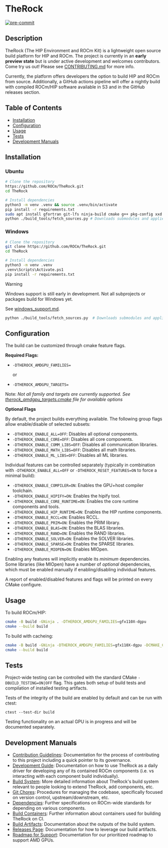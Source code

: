 # TheRock

[![pre-commit](https://img.shields.io/badge/pre--commit-enabled-brightgreen?logo=pre-commit)](https://github.com/pre-commit/pre-commit)

## Description
TheRock (The HIP Environment and ROCm Kit) is a lightweight open source build platform for HIP and ROCm. The project is currently in an **early preview state** but is under active development and welcomes contributors. Come try us out! Please see [CONTRIBUTING.md](CONTRIBUTING.md) for more info.

Currently, the platform offers developers the option to build HIP and ROCm from source. Additionally, a GitHub actions pipeline will offer a nightly build with compiled ROCm/HIP software available in S3 and in the GitHub releases section.

## Table of Contents
- [Installation](#installation)
- [Configuration](#configuration)
- [Usage](#usage)
- [Tests](#tests)
- [Development Manuals](#development-manuals)

## Installation
### Ubuntu
```bash
# Clone the repository
https://github.com/ROCm/TheRock.git
cd TheRock

# Install dependencies
python3 -m venv .venv && source .venv/bin/activate
pip install -r requirements.txt
sudo apt install gfortran git-lfs ninja-build cmake g++ pkg-config xxd patchelf automake
python ./build_tools/fetch_sources.py # Downloads submodules and applies patches
```

### Windows
```bash
# Clone the repository
git clone https://github.com/ROCm/TheRock.git
cd TheRock

# Install dependencies
python3 -m venv .venv
.venv\Scripts\Activate.ps1
pip install -r requirements.txt
```
> [!WARNING]
> Windows support is still early in development. Not all subprojects or packages build for Windows yet.

See [windows_support.md](./docs/development/windows_support.md).

```bash
python ./build_tools/fetch_sources.py  # Downloads submodules and applies patches
```

## Configuration
The build can be customized through cmake feature flags.

**Required Flags:**

- `-DTHEROCK_AMDGPU_FAMILIES=`
  
  or  

- `-DTHEROCK_AMDGPU_TARGETS=`

Note: *Not all family and targets are currently supported. See [therock_amdgpu_targets.cmake](cmake/therock_amdgpu_targets.cmake) file for available options*

**Optional Flags**

By default, the project builds everything available. The following group flags
allow enable/disable of selected subsets:

- `-DTHEROCK_ENABLE_ALL=OFF`: Disables all optional components.
- `-DTHEROCK_ENABLE_CORE=OFF`: Disables all core components.
- `-DTHEROCK_ENABLE_COMM_LIBS=OFF`: Disables all communication libraries.
- `-DTHEROCK_ENABLE_MATH_LIBS=OFF`: Disables all math libraries.
- `-DTHEROCK_ENABLE_ML_LIBS=OFF`: Disables all ML libraries.

Individual features can be controlled separately (typically in combination with
`-DTHEROCK_ENABLE_ALL=OFF` or `-DTHEROCK_RESET_FEATURES=ON` to force a
minimal build):

- `-DTHEROCK_ENABLE_COMPILER=ON`: Enables the GPU+host compiler toolchain.
- `-DTHEROCK_ENABLE_HIPIFY=ON`: Enables the hipify tool.
- `-DTHEROCK_ENABLE_CORE_RUNTIME=ON`: Enables the core runtime components and tools.
- `-DTHEROCK_ENABLE_HIP_RUNTIME=ON`: Enables the HIP runtime components.
- `-DTHEROCK_ENABLE_RCCL=ON`: Enables RCCL.
- `-DTHEROCK_ENABLE_PRIM=ON`: Enables the PRIM library.
- `-DTHEROCK_ENABLE_BLAS=ON`: Enables the BLAS libraries.
- `-DTHEROCK_ENABLE_RAND=ON`: Enables the RAND libraries.
- `-DTHEROCK_ENABLE_SOLVER=ON`: Enables the SOLVER libraries.
- `-DTHEROCK_ENABLE_SPARSE=ON`: Enables the SPARSE libraries.
- `-DTHEROCK_ENABLE_MIOPEN=ON`: Enables MIOpen.

Enabling any features will implicitly enable its *minimum* dependencies. Some
libraries (like MIOpen) have a number of *optional* dependencies, which must
be enabled manually if enabling/disabling individual features.

A report of enabled/disabled features and flags will be printed on every
CMake configure.

## Usage
To build ROCm/HIP:
```bash
cmake -B build -GNinja . -DTHEROCK_AMDGPU_FAMILIES=gfx110X-dgpu
cmake --build build
```
To build with cacheing:
```bash
cmake -B build -GNinja -DTHEROCK_AMDGPU_FAMILIES=gfx110X-dgpu -DCMAKE_C_COMPILER_LAUNCHER=ccache -DCMAKE_CXX_COMPILER_LAUNCHER=ccache .
cmake --build build
```

## Tests

Project-wide testing can be controlled with the standard CMake `-DBUILD_TESTING=ON|OFF` flag. This gates both setup of build tests and compilation of installed testing artifacts.

Tests of the integrity of the build are enabled by default and can be run
with ctest:

```
ctest --test-dir build
```

Testing functionality on an actual GPU is in progress and will be documented
separately.

## Development Manuals

- [Contribution Guidelines](CONTRIBUTING.md): Documentation for the process of contributing to this project including a quick pointer to its governance.
- [Development Guide](docs/development/development_guide.md): Documentation on how to use TheRock as a daily driver for developing any of its contained ROCm components (i.e. vs interacting with each component build individually).
- [Build System](docs/development/build_system.md): More detailed information about TheRock's build system relevant to people looking to extend TheRock, add components, etc.
- [Git Chores](docs/development/git_chores.md): Procedures for managing the codebase, specifically focused on version control, upstream/downstream, etc.
- [Dependencies](docs/development/dependencies.md): Further specifications on ROCm-wide standards for depending on various components.
- [Build Containers](docs/development/build_containers.md): Further information about containers used for building TheRock on CI.
- [Build Artifacts](docs/development/artifacts.md): Documentation about the outputs of the build system.
- [Releases Page](RELEASES.md): Documentation for how to leverage our build artifacts.
- [Roadmap for Support](ROADMAP.md): Documentation for our prioritized roadmap to support AMD GPUs.
